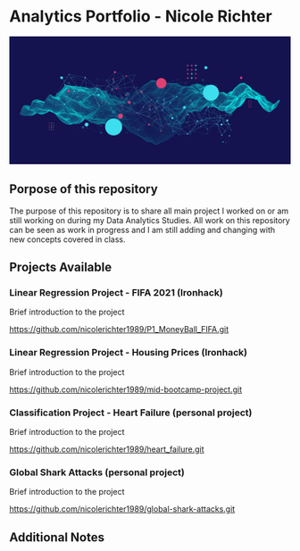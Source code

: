# Analytics Portfolio - Nicole Richter

![data text](data.jpg)

## Porpose of this repository

The purpose of this repository is to share all main project I worked on or am still working on during my Data Analytics Studies.
All work on this repository can be seen as work in progress and I am still adding and changing with new concepts covered in class.

## Projects Available

### Linear Regression Project - FIFA 2021 (Ironhack)

Brief introduction to the project

https://github.com/nicolerichter1989/P1_MoneyBall_FIFA.git

### Linear Regression Project - Housing Prices (Ironhack)

Brief introduction to the project

https://github.com/nicolerichter1989/mid-bootcamp-project.git

### Classification Project - Heart Failure (personal project)

Brief introduction to the project

https://github.com/nicolerichter1989/heart_failure.git

### Global Shark Attacks (personal project)

Brief introduction to the project

https://github.com/nicolerichter1989/global-shark-attacks.git

## Additional Notes

